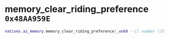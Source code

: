 # memory_clear_riding_preference `0x48AA959E`

```lua
natives.ai_memory.memory_clear_riding_preference(_unk0 --[[ number ]])
```